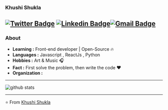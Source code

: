 ### Khushi Shukla
[![Twitter Badge](https://img.shields.io/badge/-khushi_shukla-1ca0f1?style=flat-square&logo=twitter&logoColor=white&link=https://twitter.com/KhushiS26)](https://twitter.com/KhushiS26)  [![Linkedin Badge](https://img.shields.io/badge/-Khushi_Shukla-blue?style=flat-square&logo=Linkedin&logoColor=white&link=https://www.linkedin.com/in/khushi-shukla-a008b2220//)](https://www.linkedin.com/in/khushi-shukla-a008b2220/)[![Gmail Badge](https://img.shields.io/badge/-khushishukla5890@gmail.com-c14438?style=flat-square&logo=Gmail&logoColor=white&link=mailto:khushishukla5890@gamil.com)](mailto:KhushiShukla5890@gmail.com)
---------------------------------------------------------------------------------------------------------------------------------------------------------------------------------
### About

-  **Learning :** Front-end developer | Open-Source :fire:	
-  **Languages :** Javascript , ReactJs , Python 
-  **Hobbies :** Art & Music  :headphones:
-  **Fact :** First solve the problem, then write the code :heart: 
-  **Organization :** 

---------------------------------------------------------------------------------------------------------------------------------------------------------------------------------

![github stats](https://github-readme-stats.vercel.app/api?username=khushi818&show_icons=true)

---------------------------------------------------------------------------------------------------------------------------------------------------------------------------------


⭐️ From [Khushi Shukla](https://github.com/khushi818)
